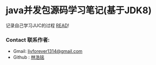 # java并发包源码学习笔记(基于JDK8)

记录自己学习JUC的过程 [READ](SUMMARY.md)!


### Contact 联系作者:

* Gmail: [liyforever1314@gmail.com](mailto:liyforver1314@gmail.com)
* Github : [林浩铭](https://github.com/liyforever)

